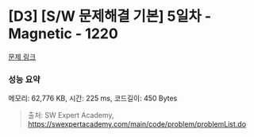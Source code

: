 # [D3] [S/W 문제해결 기본] 5일차 - Magnetic - 1220 

[문제 링크](https://swexpertacademy.com/main/code/problem/problemDetail.do?contestProbId=AV14hwZqABsCFAYD) 

### 성능 요약

메모리: 62,776 KB, 시간: 225 ms, 코드길이: 450 Bytes



> 출처: SW Expert Academy, https://swexpertacademy.com/main/code/problem/problemList.do